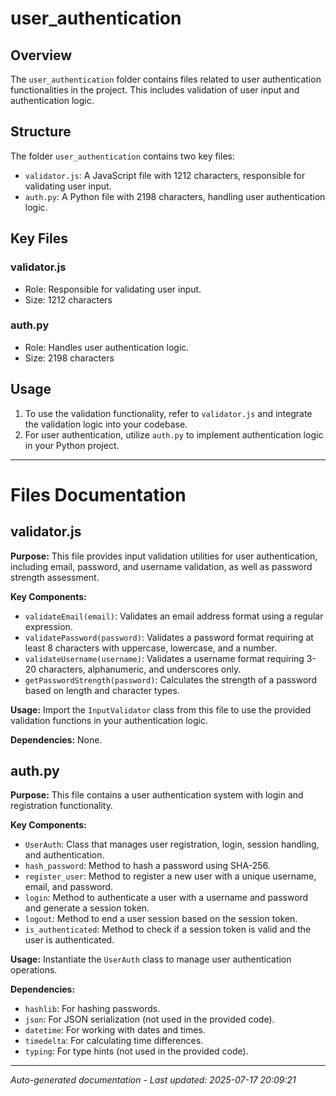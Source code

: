 # user_authentication

## Overview
The `user_authentication` folder contains files related to user authentication functionalities in the project. This includes validation of user input and authentication logic.

## Structure
The folder `user_authentication` contains two key files:
- `validator.js`: A JavaScript file with 1212 characters, responsible for validating user input.
- `auth.py`: A Python file with 2198 characters, handling user authentication logic.

## Key Files
### validator.js
- Role: Responsible for validating user input.
- Size: 1212 characters

### auth.py
- Role: Handles user authentication logic.
- Size: 2198 characters

## Usage
1. To use the validation functionality, refer to `validator.js` and integrate the validation logic into your codebase.
2. For user authentication, utilize `auth.py` to implement authentication logic in your Python project.

---

# Files Documentation

## validator.js

**Purpose:** This file provides input validation utilities for user authentication, including email, password, and username validation, as well as password strength assessment.

**Key Components:**
- `validateEmail(email)`: Validates an email address format using a regular expression.
- `validatePassword(password)`: Validates a password format requiring at least 8 characters with uppercase, lowercase, and a number.
- `validateUsername(username)`: Validates a username format requiring 3-20 characters, alphanumeric, and underscores only.
- `getPasswordStrength(password)`: Calculates the strength of a password based on length and character types.

**Usage:** Import the `InputValidator` class from this file to use the provided validation functions in your authentication logic.

**Dependencies:** None.

## auth.py

**Purpose:** This file contains a user authentication system with login and registration functionality.

**Key Components:**
- `UserAuth`: Class that manages user registration, login, session handling, and authentication.
- `hash_password`: Method to hash a password using SHA-256.
- `register_user`: Method to register a new user with a unique username, email, and password.
- `login`: Method to authenticate a user with a username and password and generate a session token.
- `logout`: Method to end a user session based on the session token.
- `is_authenticated`: Method to check if a session token is valid and the user is authenticated.

**Usage:** Instantiate the `UserAuth` class to manage user authentication operations.

**Dependencies:**
- `hashlib`: For hashing passwords.
- `json`: For JSON serialization (not used in the provided code).
- `datetime`: For working with dates and times.
- `timedelta`: For calculating time differences.
- `typing`: For type hints (not used in the provided code).

---
*Auto-generated documentation - Last updated: 2025-07-17 20:09:21*
